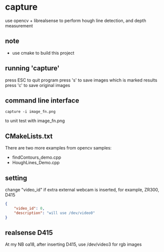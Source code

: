 # capture

use opencv + librealsense to perform hough line detection, and depth measurement

## note

* use cmake to build this project

## running 'capture'

press ESC to quit program
press 's' to save images which is marked results
press 'c' to save original images

## command line interface

```
capture -i image_fn.png
```

to unit test with image_fn.png

## CMakeLists.txt

There are two more examples from opencv samples:
  - findContours_demo.cpp
  - HoughLines_Demo.cpp


## setting
change "video_id" if extra external webcam is inserted, for example, ZR300, D415


```json
{
    "video_id": 0,
    "description": "will use /dev/video0"
}
```

## realsense D415

At my NB oa18, after inserting D415, use /dev/video3 for rgb images
